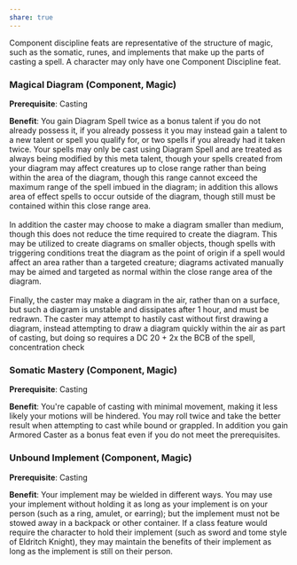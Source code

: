 ```yaml
---
share: true
---
```


Component discipline feats are representative of the structure of magic, such as the somatic, runes, and implements that make up the parts of casting a spell. A character may only have one Component Discipline feat.

<h3><span><p>Magical Diagram (Component, Magic)</p></span></h3><p><span><p><b>Prerequisite</b>:    Casting<br></p></span></p><p><span><p><b>Benefit</b>:    You gain Diagram Spell twice as a bonus talent if you do not already possess it, if you already possess it you may instead gain a talent to a new talent or spell you qualify for, or two spells if you already had it taken twice. Your spells may only be cast using Diagram Spell and are treated as always being modified by this meta talent, though your spells created from your diagram may affect creatures up to close range rather than being within the area of the diagram, though this range cannot exceed the maximum range of the spell imbued in the diagram; in addition this allows area of effect spells to occur outside of the diagram, though still must be contained within this close range area.<br><br>In addition the caster may choose to make a diagram smaller than medium, though this does not reduce the time required to create the diagram. This may be utilized to create diagrams on smaller objects, though spells with triggering conditions treat the diagram as the point of origin if a spell would affect an area rather than a targeted creature; diagrams activated manually may be aimed and targeted as normal within the close range area of the diagram.<br><br>Finally, the caster may make a diagram in the air, rather than on a surface, but such a diagram is unstable and dissipates after 1 hour, and must be redrawn. The caster may attempt to hastily cast without first drawing a diagram, instead attempting to draw a diagram quickly within the air as part of casting, but doing so requires a DC 20 + 2x the BCB of the spell, concentration check<br></p></span></p><h3><span><p>Somatic Mastery (Component, Magic)</p></span></h3><p><span><p><b>Prerequisite</b>:    Casting<br></p></span></p><p><span><p><b>Benefit</b>:    You're capable of casting with minimal movement, making it less likely your motions will be hindered. You may roll twice and take the better result when attempting to cast while bound or grappled. In addition you gain Armored Caster as a bonus feat even if you do not meet the prerequisites.<br></p></span></p><h3><span><p>Unbound Implement (Component, Magic)</p></span></h3><p><span><p><b>Prerequisite</b>:    Casting<br></p></span></p><p><span><p><b>Benefit</b>:    Your implement may be wielded in different ways. You may use your implement without holding it as long as your implement is on your person (such as a ring, amulet, or earring); but the implement must not be stowed away in a backpack or other container. If a class feature would require the character to hold their implement (such as sword and tome style of Eldritch Knight), they may maintain the benefits of their implement as long as the implement is still on their person.<br></p></span></p>
